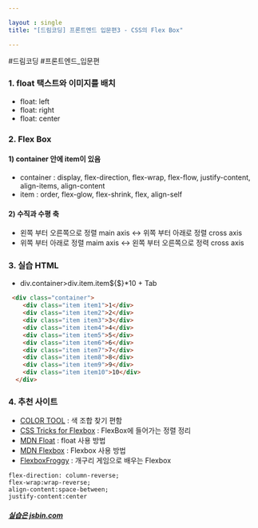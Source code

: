 ```yaml
---

layout : single
title: "[드림코딩] 프론트엔드 입문편3 - CSS의 Flex Box"

---
```


#드림코딩 #프론트엔드_입문편

### 1. float 택스트와 이미지를 배치

- float: left
- float: right
- float: center

### 2. Flex Box

#### 1) container 안에 item이 있음

- container : display, flex-direction, flex-wrap, flex-flow, justify-content, align-items, align-content
- item : order, flex-glow, flex-shrink, flex, align-self

#### 2) 수직과 수평 축

- 왼쪽 부터 오른쪽으로 정렬 main axis ↔ 위쪽 부터 아래로 정렬 cross axis
- 위쪽 부터 아래로 정렬 maim axis ↔ 왼쪽 부터 오른쪽으로 정력 cross axis

### 3. 실습 HTML

- div.container>div.item.item${$}\*10 + Tab

```HTML
 <div class="container">
    <div class="item item1">1</div>
    <div class="item item2">2</div>
    <div class="item item3">3</div>
    <div class="item item4">4</div>
    <div class="item item5">5</div>
    <div class="item item6">6</div>
    <div class="item item7">7</div>
    <div class="item item8">8</div>
    <div class="item item9">9</div>
    <div class="item item10">10</div>
  </div>
```

### 4. 추천 사이트
* [COLOR TOOL](https://material.io/resources/color/#!/?view.left=0&view.right=0&primary.color=607D8B) : 색 조합 찾기 편함   
* [CSS Tricks for Flexbox](https://css-tricks.com/snippets/css/a-guide-to-flexbox/) : FlexBox에 들어가는 정렬 정리   
* [MDN Float](https://developer.mozilla.org/en-US/docs/Web/CSS/float) : float 사용 방법   
* [MDN Flexbox](https://developer.mozilla.org/en-US/docs/Web/CSS/CSS_Flexible_Box_Layout/Basic_Concepts_of_Flexbox) : Flexbox 사용 방법   
* [FlexboxFroggy](https://flexboxfroggy.com/#ko) : 개구리 게임으로 배우는 Flexbox

```
flex-direction: column-reverse;
flex-wrap:wrap-reverse;
align-content:space-between;
justify-content:center
```

##### [실습은 jsbin.com](www.jsbin.com)

